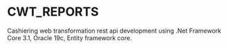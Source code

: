 # CWT_REPORTS
Cashiering web transformation rest api development using .Net Framework Core 3.1, Oracle 19c, Entity framework core.
